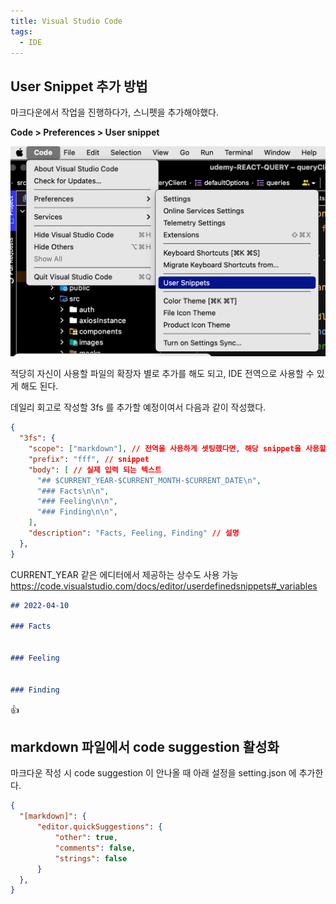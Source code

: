 ```yaml
---
title: Visual Studio Code
tags:
  - IDE
---
```


## User Snippet 추가 방법

마크다운에서 작업을 진행하다가, 스니펫을 추가해야했다.

**Code > Preferences > User snippet**

![User snippet](../attachments/vscode-2022-04-10-21-34-51.png)

적당히 자신이 사용할 파일의 확장자 별로 추가를 해도 되고, IDE 전역으로 사용할 수 있게 해도 된다.

데일리 회고로 작성할 3fs 를 추가할 예정이여서 다음과 같이 작성했다.
```json
{
  "3fs": {
    "scope": ["markdown"], // 전역을 사용하게 셋팅했다면, 해당 snippet을 사용할 형식 지정
    "prefix": "fff", // snippet 
    "body": [ // 실제 입력 되는 텍스트
      "## $CURRENT_YEAR-$CURRENT_MONTH-$CURRENT_DATE\n",
      "### Facts\n\n",
      "### Feeling\n\n",
      "### Finding\n\n",
    ],
    "description": "Facts, Feeling, Finding" // 설명
  },
}
```

CURRENT_YEAR 같은 에디터에서 제공하는 상수도 사용 가능
https://code.visualstudio.com/docs/editor/userdefinedsnippets#_variables

```markdown
## 2022-04-10

### Facts


### Feeling


### Finding
```
👍


## markdown 파일에서 code suggestion 활성화

마크다운 작성 시 code suggestion 이 안나올 때 아래 설정을 setting.json 에 추가한다.
```json
{
  "[markdown]": {
      "editor.quickSuggestions": {
          "other": true,
          "comments": false,
          "strings": false
      }
  },
}
```


